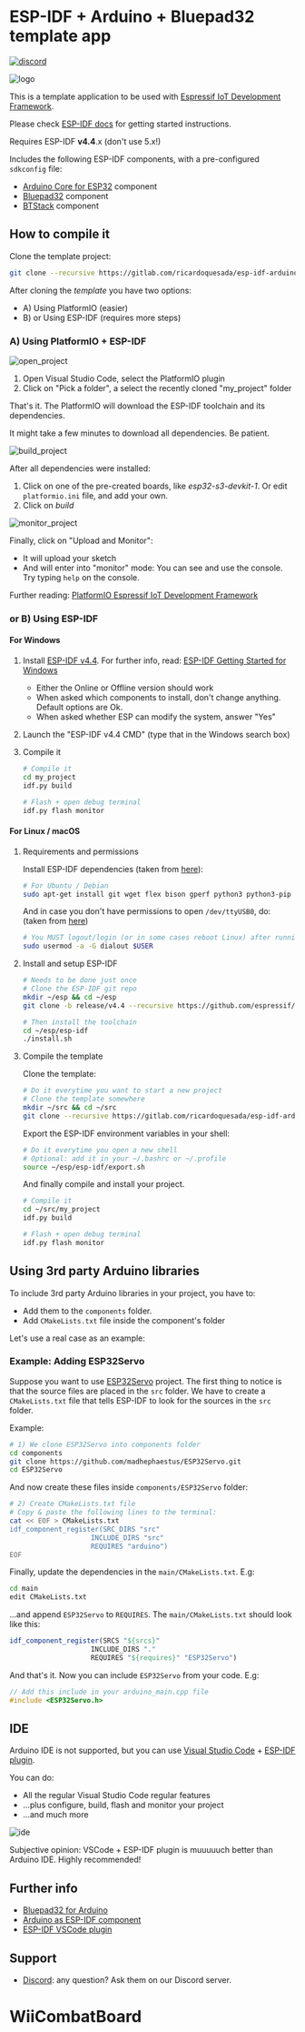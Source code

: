 # ESP-IDF + Arduino + Bluepad32 template app

[![discord](https://img.shields.io/discord/775177861665521725.svg)](https://discord.gg/r5aMn6Cw5q)

![logo](https://gitlab.com/ricardoquesada/bluepad32-arduino/-/raw/main/img/bluepad32-arduino-logo.png)

This is a template application to be used with [Espressif IoT Development Framework](https://github.com/espressif/esp-idf).

Please check [ESP-IDF docs](https://docs.espressif.com/projects/esp-idf/en/latest/get-started/index.html) for getting started instructions.

Requires ESP-IDF **v4.4**.x (don't use 5.x!)

Includes the following ESP-IDF components, with a pre-configured `sdkconfig` file:

* [Arduino Core for ESP32](https://github.com/espressif/arduino-esp32) component
* [Bluepad32](https://gitlab.com/ricardoquesada/bluepad32/) component
* [BTStack](https://github.com/bluekitchen/btstack) component

## How to compile it

Clone the template project:

   ```sh
   git clone --recursive https://gitlab.com/ricardoquesada/esp-idf-arduino-bluepad32-template.git my_project
   ```

After cloning the *template* you have two options:

* A) Using PlatformIO (easier)
* B) or Using ESP-IDF (requires more steps)

### A) Using PlatformIO + ESP-IDF

![open_project][pio_open_project]

1. Open Visual Studio Code, select the PlatformIO plugin
2. Click on "Pick a folder", a select the recently cloned "my_project" folder

That's it. The PlatformIO will download the ESP-IDF toolchain and its dependencies.

It might take a few minutes to download all dependencies. Be patient.

![build_project][pio_build_project]

After all dependencies were installed:

1. Click on one of the pre-created boards, like *esp32-s3-devkit-1*. Or edit `platformio.ini` file, and add your own.
2. Click on *build*
 
![monitor_project][pio_monitor_project]

Finally, click on "Upload and Monitor":

* It will upload your sketch
* And will enter into "monitor" mode: You can see and use the console. Try typing `help` on the console.

Further reading: [PlatformIO Espressif IoT Development Framework][pio_espidf]

[pio_open_project]: https://lh3.googleusercontent.com/pw/ABLVV85JEEjjsQqcCcfZUclYF1ItYSHPmpzP0SC4VH9Ypqp05r2ixlv9C2xv4p-r6fW_CyCNa8ylmeSjyUg_K2Sp-XUXQRTYO_6HvhQXcXxTZXgQvvNBqA8JaerwCB1UODkXgYa_6ONT19KTO52OMs0eOOeeMg=-no-gm?authuser=0
[pio_build_project]: https://lh3.googleusercontent.com/pw/ABLVV86DiV9H-wDEv1X8ra_fJAw0OG2sBoM5d0gJElPfptzVpb6n8gzOEHDfKXLMKrivzNSt03XpMWSw-hSVJUi0aavQiwgL0t1rmQeKqfYpXkGCKKwcerrNx8BBkFR3VoKQEPMF-e-xVvKVque2pi1sTa8tWA=-no-gm?authuser=0
[pio_monitor_project]: https://lh3.googleusercontent.com/pw/ABLVV845uPqRtJkUrv4JlODuTr7Shnw0HR7BdojRbxv3xWyiUO-V_Kv42YAKAV-XyoNRPY5vsyj0yRDsRxH0mxz8Q1NYzvhCKw5Ni9MH6UYR8IiaT8XS9hysR81APn8X2tnVgnmJ6ZkSPCgUURnE2MVYIWYrNQ=-no-gm?authuser=0
[pio_espidf]: https://docs.platformio.org/en/latest/frameworks/espidf.html

### or B) Using ESP-IDF

#### For Windows

1. Install [ESP-IDF v4.4][esp-idf-windows-installer]. For further info, read: [ESP-IDF Getting Started for Windows][esp-idf-windows-setup]

   * Either the Online or Offline version should work
   * When asked which components to install, don't change anything. Default options are Ok.
   * When asked whether ESP can modify the system, answer "Yes"

2. Launch the "ESP-IDF v4.4 CMD" (type that in the Windows search box)

3. Compile it

    ```sh
    # Compile it
    cd my_project
    idf.py build

    # Flash + open debug terminal
    idf.py flash monitor
    ```

[esp-idf-windows-setup]: https://docs.espressif.com/projects/esp-idf/en/latest/esp32/get-started/windows-setup.html
[esp-idf-windows-installer]: https://dl.espressif.com/dl/esp-idf/?idf=4.4

#### For Linux / macOS

1. Requirements and permissions

    Install ESP-IDF dependencies (taken from [here][toolchain-deps]):

    ```sh
    # For Ubuntu / Debian
    sudo apt-get install git wget flex bison gperf python3 python3-pip python3-setuptools cmake ninja-build ccache libffi-dev libssl-dev dfu-util libusb-1.0-0
    ```

    And in case you don't have permissions to open `/dev/ttyUSB0`, do:
    (taken from [here][ttyusb0])

    ```sh
    # You MUST logout/login (or in some cases reboot Linux) after running this command
    sudo usermod -a -G dialout $USER
    ```

2. Install and setup ESP-IDF

    ```sh
    # Needs to be done just once
    # Clone the ESP-IDF git repo
    mkdir ~/esp && cd ~/esp
    git clone -b release/v4.4 --recursive https://github.com/espressif/esp-idf.git

    # Then install the toolchain
    cd ~/esp/esp-idf
    ./install.sh
    ```

3. Compile the template

    Clone the template:

    ```sh
    # Do it everytime you want to start a new project
    # Clone the template somewhere
    mkdir ~/src && cd ~/src
    git clone --recursive https://gitlab.com/ricardoquesada/esp-idf-arduino-bluepad32-template.git my_project
    ```

    Export the ESP-IDF environment variables in your shell:

    ```sh
    # Do it everytime you open a new shell
    # Optional: add it in your ~/.bashrc or ~/.profile
    source ~/esp/esp-idf/export.sh
    ```

    And finally compile and install your project.

    ```sh
    # Compile it
    cd ~/src/my_project
    idf.py build

    # Flash + open debug terminal
    idf.py flash monitor
    ```

[toolchain-deps]: https://docs.espressif.com/projects/esp-idf/en/latest/esp32/get-started/linux-setup.html
[ttyusb0]: https://docs.espressif.com/projects/esp-idf/en/latest/esp32/get-started/establish-serial-connection.html#linux-dialout-group

## Using 3rd party Arduino libraries

To include 3rd party Arduino libraries in your project, you have to:

* Add them to the `components` folder.
* Add `CMakeLists.txt` file inside the component's folder

Let's use a real case as an example:

### Example: Adding ESP32Servo

Suppose you want to use [ESP32Servo] project. The first thing to notice is that the source files are placed
in the `src` folder.  We have to create a `CMakeLists.txt` file that tells ESP-IDF to look for the sources
in the `src` folder.

Example:

```sh
# 1) We clone ESP32Servo into components folder
cd components
git clone https://github.com/madhephaestus/ESP32Servo.git
cd ESP32Servo
```

And now create these files inside `components/ESP32Servo` folder:

```sh
# 2) Create CMakeLists.txt file
# Copy & paste the following lines to the terminal:
cat << EOF > CMakeLists.txt
idf_component_register(SRC_DIRS "src"
                    INCLUDE_DIRS "src"
                    REQUIRES "arduino")
EOF
```

Finally, update the dependencies in the `main/CMakeLists.txt`. E.g:

```sh
cd main
edit CMakeLists.txt
```

...and append `ESP32Servo` to `REQUIRES`. The `main/CMakeLists.txt` should look like this:

```cmake
idf_component_register(SRCS "${srcs}"
                    INCLUDE_DIRS "."
                    REQUIRES "${requires}" "ESP32Servo")
```

And that's it. Now you can include `ESP32Servo` from your code. E.g:

```cpp
// Add this include in your arduino_main.cpp file
#include <ESP32Servo.h>
```

[esp32servo]: https://github.com/madhephaestus/ESP32Servo.git

## IDE

Arduino IDE is not supported, but you can use [Visual Studio Code][vscode] + [ESP-IDF plugin][esp-idf-plugin].

You can do:

* All the regular Visual Studio Code regular features
* ...plus configure, build, flash and monitor your project
* ...and much more

![ide](https://lh3.googleusercontent.com/pw/AM-JKLUxjqUhU2tM-bKw3togS3gTkBdtmi40kqW2c2KieAybnD770I3pdaLnFU7a-sM7dUUGmcWpigvElc1fGo1J-5bJlVdbg8HOJZKbUXo6A_IqIvUGEK6GtwxqNy5EFJmijrBnB_aQhd_fi3GQnXZ1V7WYvw=-no)

Subjective opinion: VSCode + ESP-IDF plugin is muuuuuch better than Arduino IDE. Highly recommended!

[vscode]: https://code.visualstudio.com/
[esp-idf-plugin]: https://docs.espressif.com/projects/esp-idf/en/latest/esp32/get-started/vscode-setup.html

## Further info

* [Bluepad32 for Arduino](https://gitlab.com/ricardoquesada/bluepad32/-/blob/main/docs/plat_arduino.md)
* [Arduino as ESP-IDF component](https://docs.espressif.com/projects/arduino-esp32/en/latest/esp-idf_component.html)
* [ESP-IDF VSCode plugin](https://docs.espressif.com/projects/esp-idf/en/latest/esp32/get-started/vscode-setup.html)

## Support

* [Discord][discord]: any question? Ask them on our Discord server.

[discord]: https://discord.gg/r5aMn6Cw5q
# WiiCombatBoard

